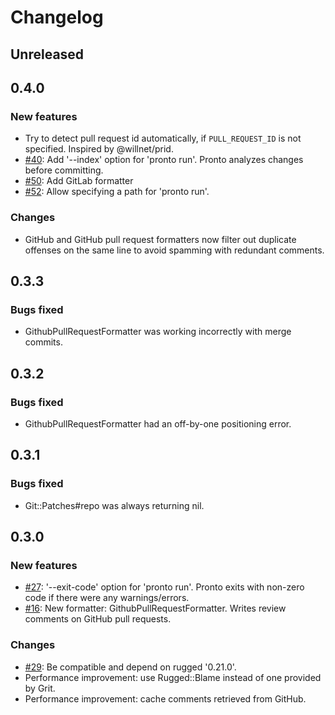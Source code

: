 # Changelog

## Unreleased


## 0.4.0

### New features

* Try to detect pull request id automatically, if `PULL_REQUEST_ID` is not specified. Inspired by @willnet/prid.
* [#40](https://github.com/mmozuras/pronto/issues/40): Add '--index' option for 'pronto run'. Pronto analyzes changes before committing.
* [#50](https://github.com/mmozuras/pronto/pull/50): Add GitLab formatter
* [#52](https://github.com/mmozuras/pronto/pull/52): Allow specifying a path for 'pronto run'.

### Changes

* GitHub and GitHub pull request formatters now filter out duplicate offenses on the same line to avoid spamming with redundant comments.

## 0.3.3

### Bugs fixed

* GithubPullRequestFormatter was working incorrectly with merge commits.

## 0.3.2

### Bugs fixed

* GithubPullRequestFormatter had an off-by-one positioning error.

## 0.3.1

### Bugs fixed

* Git::Patches#repo was always returning nil.

## 0.3.0

### New features

* [#27](https://github.com/mmozuras/pronto/issues/27): '--exit-code' option for 'pronto run'. Pronto exits with non-zero code if there were any warnings/errors.
* [#16](https://github.com/mmozuras/pronto/issues/16): New formatter: GithubPullRequestFormatter. Writes review comments on GitHub pull requests.

### Changes

* [#29](https://github.com/mmozuras/pronto/issues/29): Be compatible and depend on rugged '0.21.0'.
* Performance improvement: use Rugged::Blame instead of one provided by Grit.
* Performance improvement: cache comments retrieved from GitHub.
